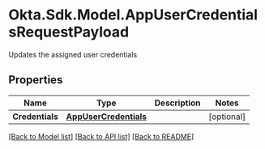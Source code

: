 # Okta.Sdk.Model.AppUserCredentialsRequestPayload
Updates the assigned user credentials

## Properties

Name | Type | Description | Notes
------------ | ------------- | ------------- | -------------
**Credentials** | [**AppUserCredentials**](AppUserCredentials.md) |  | [optional] 

[[Back to Model list]](../README.md#documentation-for-models) [[Back to API list]](../README.md#documentation-for-api-endpoints) [[Back to README]](../README.md)

